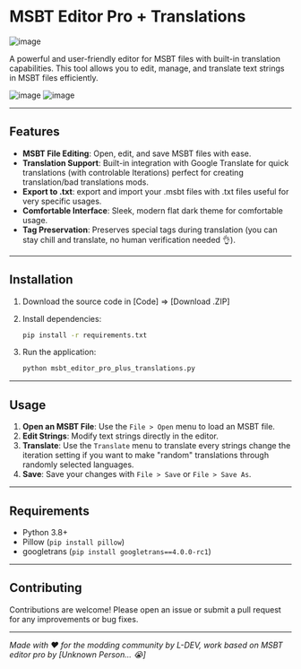 # **MSBT Editor Pro + Translations**
![image](https://github.com/user-attachments/assets/b3d79ea2-01d0-4edb-a982-55d14f4d2c6b)


A powerful and user-friendly editor for MSBT files with built-in translation capabilities. This tool allows you to edit, manage, and translate text strings in MSBT files efficiently.

![image](https://github.com/user-attachments/assets/0868b7e8-c319-4ea8-829f-5e6de66ad04c)
![image](https://github.com/user-attachments/assets/3532649b-2848-4bdc-8235-35b8dad7dd50)


---

## Features

- **MSBT File Editing**: Open, edit, and save MSBT files with ease.
- **Translation Support**: Built-in integration with Google Translate for quick translations (with controlable Iterations) perfect for creating translation/bad translations mods.
- **Export to .txt**: export and import your .msbt files with .txt files useful for very specific usages.
- **Comfortable Interface**: Sleek, modern flat dark theme for comfortable usage.
- **Tag Preservation**: Preserves special tags during translation (you can stay chill and translate, no human verification needed 👌).

---

## Installation

1. Download the source code in [Code] => [Download .ZIP] 

2. Install dependencies:
   ```bash
   pip install -r requirements.txt
   ```

3. Run the application:
   ```bash
   python msbt_editor_pro_plus_translations.py
   ```

---

## Usage

1. **Open an MSBT File**: Use the `File > Open` menu to load an MSBT file.
2. **Edit Strings**: Modify text strings directly in the editor.
3. **Translate**: Use the `Translate` menu to translate every strings change the iteration setting if you want to make "random" translations through randomly selected languages.
4. **Save**: Save your changes with `File > Save` or `File > Save As`.

---

## Requirements

- Python 3.8+
- Pillow (`pip install pillow`)
- googletrans (`pip install googletrans==4.0.0-rc1`)

---

## Contributing

Contributions are welcome! Please open an issue or submit a pull request for any improvements or bug fixes.

---

*Made with ❤️ for the modding community by L-DEV, work based on MSBT editor pro by [Unknown Person... :sob:]*
